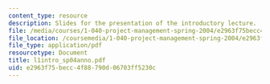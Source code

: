 ```yaml
---
content_type: resource
description: Slides for the presentation of the introductory lecture.
file: /media/courses/1-040-project-management-spring-2004/e2963f75becc4f88790d06703ff5230c_l1intro_sp04anno.pdf
file_location: /coursemedia/1-040-project-management-spring-2004/e2963f75becc4f88790d06703ff5230c_l1intro_sp04anno.pdf
file_type: application/pdf
resourcetype: Document
title: l1intro_sp04anno.pdf
uid: e2963f75-becc-4f88-790d-06703ff5230c
---
```

